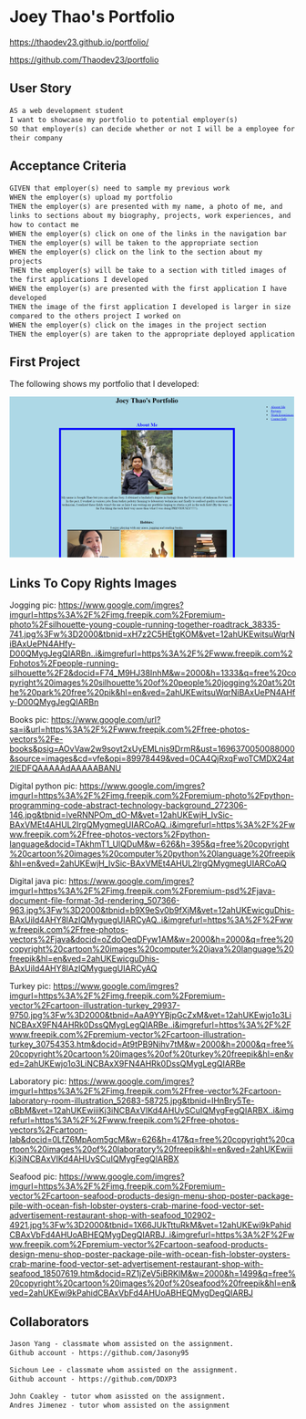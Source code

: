# Joey Thao's Portfolio

https://thaodev23.github.io/portfolio/

https://github.com/Thaodev23/portfolio

## User Story

```
AS a web development student
I want to showcase my portfolio to potential employer(s)
SO that employer(s) can decide whether or not I will be a employee for their company
```

## Acceptance Criteria

```
GIVEN that employer(s) need to sample my previous work
WHEN the employer(s) upload my portfolio
THEN the employer(s) are presented with my name, a photo of me, and links to sections about my biography, projects, work experiences, and how to contact me
WHEN the employer(s) click on one of the links in the navigation bar
THEN the employer(s) will be taken to the appropriate section
WHEN the employer(s) click on the link to the section about my projects
THEN the employer(s) will be take to a section with titled images of the first applications I developed
WHEN the employer(s) are presented with the first application I have developed
THEN the image of the first application I developed is larger in size compared to the others project I worked on
WHEN the employer(s) click on the images in the project section
THEN the employer(s) are taken to the appropriate deployed application
```

## First Project

The following shows my portfolio that I developed:

![Alt text](pic11.png)

## Links To Copy Rights Images

Jogging pic: https://www.google.com/imgres?imgurl=https%3A%2F%2Fimg.freepik.com%2Fpremium-photo%2Fsilhouette-young-couple-running-together-roadtrack_38335-741.jpg%3Fw%3D2000&tbnid=xH7z2C5HEtgKOM&vet=12ahUKEwitsuWqrNiBAxUePN4AHfy-D00QMygJegQIARBn..i&imgrefurl=https%3A%2F%2Fwww.freepik.com%2Fphotos%2Fpeople-running-silhouette%2F2&docid=F74_M9HJ38InhM&w=2000&h=1333&q=free%20copyright%20images%20silhouette%20of%20people%20jogging%20at%20the%20park%20free%20pik&hl=en&ved=2ahUKEwitsuWqrNiBAxUePN4AHfy-D00QMygJegQIARBn 

Books pic: https://www.google.com/url?sa=i&url=https%3A%2F%2Fwww.freepik.com%2Ffree-photos-vectors%2Fe-books&psig=AOvVaw2w9soyt2xUyEMLnis9DrmR&ust=1696370050088000&source=images&cd=vfe&opi=89978449&ved=0CA4QjRxqFwoTCMDX24at2IEDFQAAAAAdAAAAABANU

Digital python pic: https://www.google.com/imgres?imgurl=https%3A%2F%2Fimg.freepik.com%2Fpremium-photo%2Fpython-programming-code-abstract-technology-background_272306-146.jpg&tbnid=lveRNNPOm_dO-M&vet=12ahUKEwjH_IvSic-BAxVMEt4AHUL2IrgQMygmegUIARCoAQ..i&imgrefurl=https%3A%2F%2Fwww.freepik.com%2Ffree-photos-vectors%2Fpython-language&docid=TAkhmT1_UlQDuM&w=626&h=395&q=free%20copyright%20cartoon%20images%20computer%20python%20language%20freepik&hl=en&ved=2ahUKEwjH_IvSic-BAxVMEt4AHUL2IrgQMygmegUIARCoAQ

Digital java pic: https://www.google.com/imgres?imgurl=https%3A%2F%2Fimg.freepik.com%2Fpremium-psd%2Fjava-document-file-format-3d-rendering_507366-963.jpg%3Fw%3D2000&tbnid=b9X9eSv0b9fXjM&vet=12ahUKEwicguDhis-BAxUiId4AHY8lAzIQMyguegUIARCyAQ..i&imgrefurl=https%3A%2F%2Fwww.freepik.com%2Ffree-photos-vectors%2Fjava&docid=oZdoOeqDFyw1AM&w=2000&h=2000&q=free%20copyright%20cartoon%20images%20computer%20java%20language%20freepik&hl=en&ved=2ahUKEwicguDhis-BAxUiId4AHY8lAzIQMyguegUIARCyAQ

Turkey pic: https://www.google.com/imgres?imgurl=https%3A%2F%2Fimg.freepik.com%2Fpremium-vector%2Fcartoon-illustration-turkey_29937-9750.jpg%3Fw%3D2000&tbnid=AaA9YYBjpGcZxM&vet=12ahUKEwjo1o3LiNCBAxX9FN4AHRk0DssQMygLegQIARBe..i&imgrefurl=https%3A%2F%2Fwww.freepik.com%2Fpremium-vector%2Fcartoon-illustration-turkey_30754353.htm&docid=At9tPB9Nihv7tM&w=2000&h=2000&q=free%20copyright%20cartoon%20images%20of%20turkey%20freepik&hl=en&ved=2ahUKEwjo1o3LiNCBAxX9FN4AHRk0DssQMygLegQIARBe

Laboratory pic: https://www.google.com/imgres?imgurl=https%3A%2F%2Fimg.freepik.com%2Ffree-vector%2Fcartoon-laboratory-room-illustration_52683-58725.jpg&tbnid=lHnBry5Te-oBbM&vet=12ahUKEwiiiKj3iNCBAxVIKd4AHUvSCuIQMygFegQIARBX..i&imgrefurl=https%3A%2F%2Fwww.freepik.com%2Ffree-photos-vectors%2Fcartoon-lab&docid=0LfZ6MpAom5gcM&w=626&h=417&q=free%20copyright%20cartoon%20images%20of%20laboratory%20freepik&hl=en&ved=2ahUKEwiiiKj3iNCBAxVIKd4AHUvSCuIQMygFegQIARBX

Seafood pic: https://www.google.com/imgres?imgurl=https%3A%2F%2Fimg.freepik.com%2Fpremium-vector%2Fcartoon-seafood-products-design-menu-shop-poster-package-pile-with-ocean-fish-lobster-oysters-crab-marine-food-vector-set-advertisement-restaurant-shop-with-seafood_102902-4921.jpg%3Fw%3D2000&tbnid=1X66JUkTttuRkM&vet=12ahUKEwi9kPahidCBAxVbFd4AHUoABHEQMygDegQIARBJ..i&imgrefurl=https%3A%2F%2Fwww.freepik.com%2Fpremium-vector%2Fcartoon-seafood-products-design-menu-shop-poster-package-pile-with-ocean-fish-lobster-oysters-crab-marine-food-vector-set-advertisement-restaurant-shop-with-seafood_18507619.htm&docid=RZ1jZeV5iBRKlM&w=2000&h=1499&q=free%20copyright%20cartoon%20images%20of%20seafood%20freepik&hl=en&ved=2ahUKEwi9kPahidCBAxVbFd4AHUoABHEQMygDegQIARBJ


## Collaborators

```
Jason Yang - classmate whom assisted on the assignment.
Github account - https://github.com/Jasony95
```
```
Sichoun Lee - classmate whom assisted on the assignment. 
Github account - https://github.com/DDXP3
```
```
John Coakley - tutor whom asissted on the assignment.
Andres Jimenez - tutor whom assisted on the assignment
```


